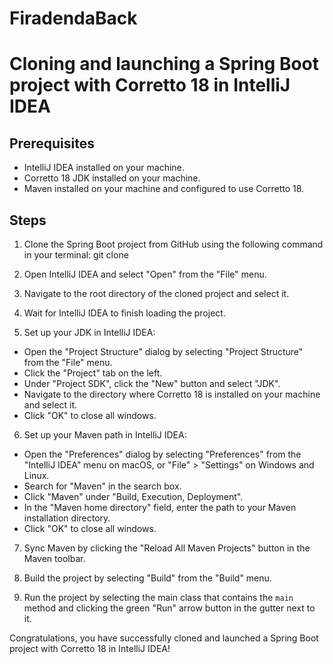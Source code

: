 # FiradendaBack

# Cloning and launching a Spring Boot project with Corretto 18 in IntelliJ IDEA

## Prerequisites

- IntelliJ IDEA installed on your machine.
- Corretto 18 JDK installed on your machine.
- Maven installed on your machine and configured to use Corretto 18.

## Steps

1. Clone the Spring Boot project from GitHub using the following command in your terminal:  git clone <repository-url>

2. Open IntelliJ IDEA and select "Open" from the "File" menu.

3. Navigate to the root directory of the cloned project and select it.

4. Wait for IntelliJ IDEA to finish loading the project.

5. Set up your JDK in IntelliJ IDEA:

- Open the "Project Structure" dialog by selecting "Project Structure" from the "File" menu.
- Click the "Project" tab on the left.
- Under "Project SDK", click the "New" button and select "JDK".
- Navigate to the directory where Corretto 18 is installed on your machine and select it.
- Click "OK" to close all windows.

6. Set up your Maven path in IntelliJ IDEA:

- Open the "Preferences" dialog by selecting "Preferences" from the "IntelliJ IDEA" menu on macOS, or "File" > "Settings" on Windows and Linux.
- Search for "Maven" in the search box.
- Click "Maven" under "Build, Execution, Deployment".
- In the "Maven home directory" field, enter the path to your Maven installation directory.
- Click "OK" to close all windows.

7. Sync Maven by clicking the "Reload All Maven Projects" button in the Maven toolbar.

8. Build the project by selecting "Build" from the "Build" menu.

9. Run the project by selecting the main class that contains the `main` method and clicking the green "Run" arrow button in the gutter next to it.

Congratulations, you have successfully cloned and launched a Spring Boot project with Corretto 18 in IntelliJ IDEA!
